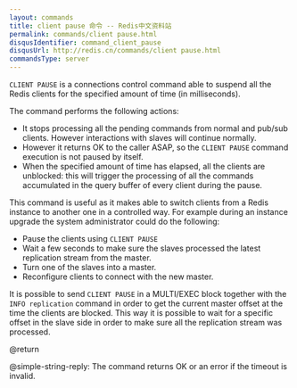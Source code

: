 ```yaml
---
layout: commands
title: client pause 命令 -- Redis中文资料站
permalink: commands/client pause.html
disqusIdentifier: command_client_pause
disqusUrl: http://redis.cn/commands/client pause.html
commandsType: server
---
```


`CLIENT PAUSE` is a connections control command able to suspend all the Redis clients for the specified amount of time (in milliseconds).

The command performs the following actions:

* It stops processing all the pending commands from normal and pub/sub clients. However interactions with slaves will continue normally.
* However it returns OK to the caller ASAP, so the `CLIENT PAUSE` command execution is not paused by itself.
* When the specified amount of time has elapsed, all the clients are unblocked: this will trigger the processing of all the commands accumulated in the query buffer of every client during the pause.

This command is useful as it makes able to switch clients from a Redis instance to another one in a controlled way. For example during an instance upgrade the system administrator could do the following:

* Pause the clients using `CLIENT PAUSE`
* Wait a few seconds to make sure the slaves processed the latest replication stream from the master.
* Turn one of the slaves into a master.
* Reconfigure clients to connect with the new master.

It is possible to send `CLIENT PAUSE` in a MULTI/EXEC block together with the `INFO replication` command in order to get the current master offset at the time the clients are blocked. This way it is possible to wait for a specific offset in the slave side in order to make sure all the replication stream was processed.

@return

@simple-string-reply: The command returns OK or an error if the timeout is invalid.
